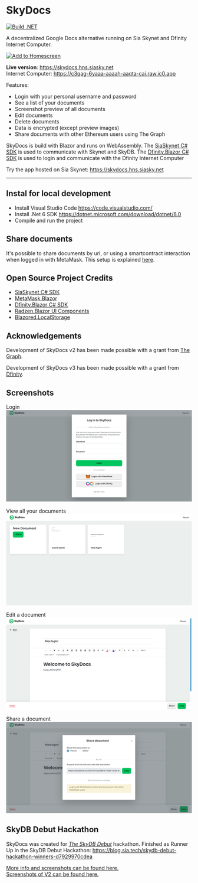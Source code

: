 # SkyDocs
[![Build .NET](https://github.com/michielpost/SkyDocs/actions/workflows/build.yml/badge.svg)](https://github.com/michielpost/SkyDocs/actions/workflows/build.yml)

A decentralized Google Docs alternative running on Sia Skynet and Dfinity Internet Computer.

[![Add to Homescreen](https://img.shields.io/badge/Skynet-Add%20To%20Homescreen-00c65e?logo=skynet&labelColor=0d0d0d)](https://homescreen.hns.siasky.net/#/skylink/AQD0HWOp8klMl6SnFfDMKeggvBN9Kaf_8enri-XEhtZYGw)

**Live version**: https://skydocs.hns.siasky.net   
Internet Computer: https://c3qag-6yaaa-aaaah-aaqta-cai.raw.ic0.app

Features:
- Login with your personal username and password
- See a list of your documents
- Screenshot preview of all documents
- Edit documents
- Delete documents
- Data is encrypted (except preview images)
- Share documents with other Ethereum users using The Graph

SkyDocs is build with Blazor and runs on WebAssembly. The [SiaSkynet C# SDK](https://github.com/michielpost/SiaSkynet) is used to communicate with Skynet and SkyDB.
The [Dfinity.Blazor C# SDK](https://github.com/michielpost/Dfinity.Blazor) is used to login and communicate with the Dfinity Internet Computer

Try the app hosted on Sia Skynet: https://skydocs.hns.siasky.net

---
## Instal for local development
- Install Visual Studio Code https://code.visualstudio.com/
- Install .Net 6 SDK https://dotnet.microsoft.com/download/dotnet/6.0
- Compile and run the project

## Share documents
It's possible to share documents by url, or using a smartcontract interaction when logged in with MetaMask.
This setup is explained [here](ShareArchitecture).

## Open Source Project Credits
- [SiaSkynet C# SDK](https://github.com/michielpost/SiaSkynet)
- [MetaMask.Blazor](https://github.com/michielpost/MetaMask.Blazor)
- [Dfinity.Blazor C# SDK](https://github.com/michielpost/Dfinity.Blazor)
- [Radzen.Blazor UI Components](https://github.com/radzenhq/radzen-blazor)
- [Blazored.LocalStorage](https://github.com/blazored/LocalStorage)

## Acknowledgements
Development of SkyDocs v2 has been made possible with a grant from [The Graph](https://thegraph.com/blog/wave-one-funding).

Development of SkyDocs v3 has been made possible with a grant from [Dfinity](https://medium.com/dfinity/dfinity-developer-grant-program-awards-102-grants-worth-2-04m-b49005d181cfg).

## Screenshots
Login
![Login](screenshots/v3/01_login.png)

View all your documents
![View all your documents](screenshots/v3/02_documents.png)

Edit a document
![Edit a document](screenshots/v3/03_edit_document.png)

Share a document
![Edit a document](screenshots/v3/04_share_document.png)



## SkyDB Debut Hackathon
SkyDocs was created for *[The SkyDB Debut](https://gitcoin.co/hackathon/skydb/)* hackathon. 
Finished as Runner Up in the SkyDB Debut Hackathon: https://blog.sia.tech/skydb-debut-hackathon-winners-d7929970cdea  

[More info and screenshots can be found here.](SkyDocsV1.md)   
[Screenshots of V2 can be found here.](SkyDocsV2.md)
